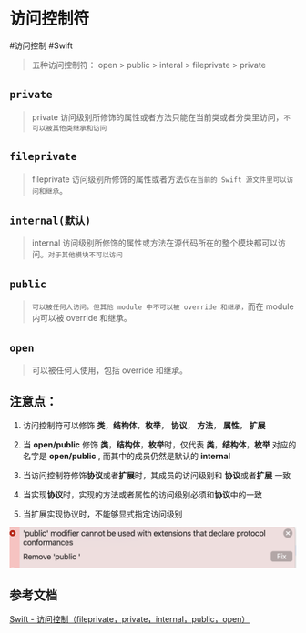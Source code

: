 # 访问控制符
#访问控制
#Swift 

> 五种访问控制符： open > public > interal > fileprivate > private

## `private`

> private 访问级别所修饰的属性或者方法只能在当前类或者分类里访问，`不可以被其他类继承和访问`

## `fileprivate`

> fileprivate 访问级别所修饰的属性或者方法`仅在当前的 Swift 源文件里可以访问和继承`。

## `internal(默认)`

> internal 访问级别所修饰的属性或方法在源代码所在的整个模块都可以访问。`对于其他模块不可以访问`


## `public`

>  `可以被任何人访问。但其他 module 中不可以被 override 和继承，`而在 module 内可以被 override 和继承。

## `open`

> 可以被任何人使用，包括 override 和继承。

## 注意点：

1. 访问控制符可以修饰 **类**，**结构体**，**枚举**， **协议**， **方法**， **属性**， **扩展** 

2. 当 **open/public** 修饰 **类**，**结构体**，**枚举**时，仅代表  **类**，**结构体**，**枚举** 对应的名字是  **open/public** , 而其中的成员仍然是默认的 **internal**

3. 当访问控制符修饰**协议**或者**扩展**时，其成员的访问级别和 **协议**或者**扩展** 一致

4. 当实现**协议**时，实现的方法或者属性的访问级别必须和**协议**中的一致

5. 当扩展实现协议时，不能够显式指定访问级别

![](https://raw.githubusercontent.com/ExistOrLive/existorlivepic/master/202203312024418.png)


## 参考文档

[Swift - 访问控制（fileprivate，private，internal，public，open）][1]

[1]: http://www.hangge.com/blog/cache/detail_524.html




